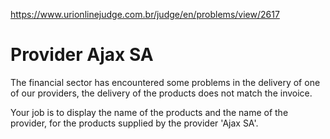 https://www.urionlinejudge.com.br/judge/en/problems/view/2617

# Provider Ajax SA

The financial sector has encountered some problems in the delivery of one of
our providers, the delivery of the products does not match the invoice.

Your job is to display the name of the products and the name of the provider,
for the products supplied by the provider 'Ajax SA'.
